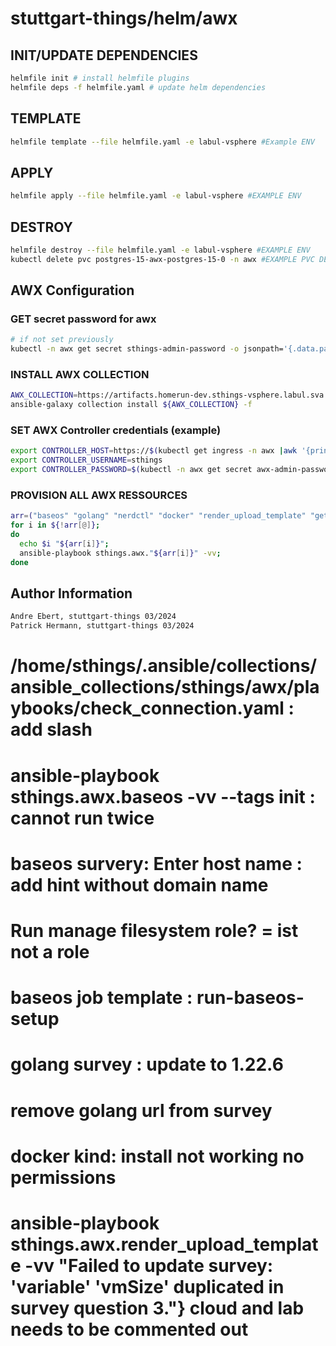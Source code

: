# stuttgart-things/helm/awx

## INIT/UPDATE DEPENDENCIES

```bash
helmfile init # install helmfile plugins
helmfile deps -f helmfile.yaml # update helm dependencies
```

## TEMPLATE
```bash
helmfile template --file helmfile.yaml -e labul-vsphere #Example ENV
```

## APPLY
```bash
helmfile apply --file helmfile.yaml -e labul-vsphere #EXAMPLE ENV
```

## DESTROY
```bash
helmfile destroy --file helmfile.yaml -e labul-vsphere #EXAMPLE ENV
kubectl delete pvc postgres-15-awx-postgres-15-0 -n awx #EXAMPLE PVC DELETION
```

## AWX Configuration

### GET secret password for awx
```bash
# if not set previously
kubectl -n awx get secret sthings-admin-password -o jsonpath='{.data.password}' | base64 -d
```

### INSTALL AWX COLLECTION
```bash
AWX_COLLECTION=https://artifacts.homerun-dev.sthings-vsphere.labul.sva.de/ansible-collections/sthings-awx-24.338.16.tar.gz #example
ansible-galaxy collection install ${AWX_COLLECTION} -f
```

### SET AWX Controller credentials (example)
```bash
export CONTROLLER_HOST=https://$(kubectl get ingress -n awx |awk '{print $3 }' | grep -v HOSTS) # ADD WITHOUT TRAILING SLASH
export CONTROLLER_USERNAME=sthings
export CONTROLLER_PASSWORD=$(kubectl -n awx get secret awx-admin-password -o jsonpath='{.data.password}' | base64 -d)
```

### PROVISION ALL AWX RESSOURCES
```bash
arr=("baseos" "golang" "nerdctl" "docker" "render_upload_template" "get_execute_terraform" "workflow")
for i in ${!arr[@]};
do
  echo $i "${arr[i]}";
  ansible-playbook sthings.awx."${arr[i]}" -vv;
done
```

Author Information
------------------

```bash
Andre Ebert, stuttgart-things 03/2024
Patrick Hermann, stuttgart-things 03/2024
```


# /home/sthings/.ansible/collections/ansible_collections/sthings/awx/playbooks/check_connection.yaml : add slash
# ansible-playbook sthings.awx.baseos -vv --tags init : cannot run twice

# baseos survery: Enter host name : add hint without domain name
# Run manage filesystem role? = ist not a role
# baseos job template : run-baseos-setup

# golang survey : update to 1.22.6
# remove golang url from survey

# docker kind: install not working no permissions

# ansible-playbook sthings.awx.render_upload_template -vv "Failed to update survey: 'variable' 'vmSize' duplicated in survey question 3."} cloud and lab needs to be commented out